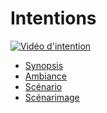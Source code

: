 # Intentions

[![Vidéo d'intention](https://youtu.be/rhUf4A05L-w)](https://youtu.be/rhUf4A05L-w)


 <!-- start-replace-subnav -->  
* [Synopsis](/20_intention/10_synopsis/)
* [Ambiance](/20_intention/20_ambiance/)
* [Scénario](/20_intention/30_scenario/)
* [Scénarimage](/20_intention/40_scenarimage/)
 <!-- end-replace-subnav -->  


